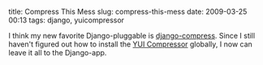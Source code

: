 title: Compress This Mess
slug: compress-this-mess
date: 2009-03-25 00:13
tags: django, yuicompressor

I think my new favorite Django-pluggable is [django-compress](http://code.google.com/p/django-compress/). Since I still haven't figured out how to install the [YUI Compressor](http://developer.yahoo.com/yui/compressor/) globally, I now can leave it all to the Django-app.
